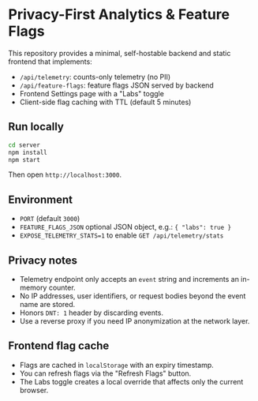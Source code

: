 # Privacy-First Analytics & Feature Flags

This repository provides a minimal, self-hostable backend and static frontend that implements:

- `/api/telemetry`: counts-only telemetry (no PII)
- `/api/feature-flags`: feature flags JSON served by backend
- Frontend Settings page with a "Labs" toggle
- Client-side flag caching with TTL (default 5 minutes)

## Run locally

```bash
cd server
npm install
npm start
```

Then open `http://localhost:3000`.

## Environment

- `PORT` (default `3000`)
- `FEATURE_FLAGS_JSON` optional JSON object, e.g.: `{ "labs": true }`
- `EXPOSE_TELEMETRY_STATS=1` to enable `GET /api/telemetry/stats`

## Privacy notes

- Telemetry endpoint only accepts an `event` string and increments an in-memory counter.
- No IP addresses, user identifiers, or request bodies beyond the event name are stored.
- Honors `DNT: 1` header by discarding events.
- Use a reverse proxy if you need IP anonymization at the network layer.

## Frontend flag cache

- Flags are cached in `localStorage` with an expiry timestamp.
- You can refresh flags via the "Refresh Flags" button.
- The Labs toggle creates a local override that affects only the current browser.